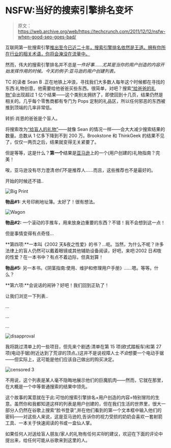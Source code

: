 # NSFW:当好的搜索引擎排名变坏

> 原文：<https://web.archive.org/web/https://techcrunch.com/2011/12/12/nsfw-when-good-seo-goes-bad/>

互联网第一批搜索引擎[推出至今已近二十年，搜索引擎排名依然是王道。拥有你所在行业的相关术语，你将会淹没在流量中。](https://web.archive.org/web/20221007191834/http://en.wikipedia.org/wiki/W3Catalog)

然而，伟大的搜索引擎排名并不总是*一件好事……尤其是当你的用户创造的内容开始发挥作用的时候。今天的例子:亚马逊的用户创建列表。*

TC 的读者 Sean B .正在地铁上冲浪，寻找我们大多数人每年这个时候都在寻找的东西:礼物创意。他需要给他爸爸买些东西。很简单，对吧？搜索[“给爸爸的礼物”](https://web.archive.org/web/20221007191834/https://www.google.com/search?gcx=&q=gifts+for+dad)会出现超过 1 亿个结果——这个类别太拥挤了，即使回到十几页，结果仍然是相关的。几乎每个零售商都有专门为 Pops 定制的礼品区，所以任何邪恶的东西被推到顶端的几率非常低。

转折:肖恩的爸爸是个盲人。

将搜索改为[“给盲人的礼物”](https://web.archive.org/web/20221007191834/https://www.google.com/search?gcx=&q=gifts+for+blind+people)——就像 Sean 的情况一样——会大大减少搜索结果的数量。总数从 1 亿多下降到不到 200 万。Brookstone 和 ThinkGeek 的结果不见了，仅仅一两页之后，结果就变得无关紧要了。

但是等等，这是什么？**第一个**结果是[亚马逊](https://web.archive.org/web/20221007191834/http://www.amazon.com/Great-Gift-Ideas-Blind-People/lm/R2NEPNSEZPSNLC)上的一个(用户创建的)礼物指南？完美！

唉，亚马逊没有尽力澄清*他们*不是推荐人……而且，这些推荐也不是最好的。

开始的时候还不错..

![](img/7828724a4eb4647fef82e7fa2a09cb18.png "Big Print")

**物品#1:** 大号印刷地址簿。太好了！很有想法。

![](img/8b0057fe855455939bebb5c26dccf16d.png "Wagon")

**物品#2:** 一个滚动的手推车，用来放身边重要的东西？不错！我不会想到这一点！

但是事情变得有点奇怪…

**第四项:**一本叫《2002 天&夜之性爱》的书？…呃。当然，为什么不呢？许多法律上的盲人仍然可以戴着眼镜或其他辅助设备阅读，好吧，来吧:2002 日*和*夜的性爱？在一本书中？有点不着边际，但真划算！

**物品#5:** 另一本书。《阴茎指南:使用、维护和修理用户手册》……嗯。等等。什么？

**第六项:**会说话的闹钟？好吧！我们回到正轨了！

让我们浏览一下列表..

…

…

…

![](img/891f252b410de64110dd6aa5b8b00b63.png "disapproval")

我将跳过清单上的一些项目，但先来个剧透:清单在第 15 项(欧式踏板车)和第 27 项(电动手锯)附近达到了荒谬的顶点。)这并不是说视障人士*不会*想要一个电动手锯——但实际上，这可能是他们应该自己做出的购买决定。

![](img/20860c51eef04c426742f8e200abaafc.png "censored 3")

不用说，这个列表是某人毫不隐晦地展示他们的巨魔肌肉——然而，它就在那里，在大概是一个中等普通搜索的结果中领先。

这个故事的寓意就在于此:可怕的搜索引擎排名+用户创造的内容=特别冒险的生意。虽然你和我都知道这样的列表是用户创建的，但在我们生活的世界里，很大一部分人仍然在谷歌上搜索“脸书登录”,并在他们看到的第一个文本框中输入他们的密码——对这些人来说，这是亚马逊的,告诉你的视力受损的奶奶会喜欢一套射箭工具、一本关于快速阅读的书或一盒仙人掌。

如果任何人对送给盲人朋友/家人的礼物有任何*实际*的建议，欢迎在下面的评论中提出来，给任何可能从谷歌来到这里的人。